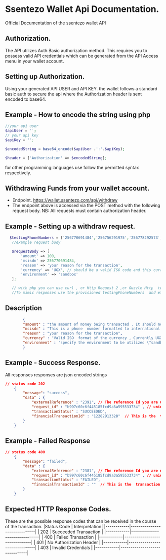 # Ssentezo Wallet Api Documentation.
Official Documentation of the ssentezo wallet API
## Authorization. 
The API utilizes Auth Basic authorization method. This requires you to possess valid API credentials which can be generated from the API Access menu in your wallet account.

## Setting up  Authorization.

Using your generated API USER and API KEY.  the wallet follows a standard basic auth to secure the api where the Authorization header is sent encoded to base64.
## Example  - How to encode the string using php

```php
//your api user 
$apiUser = '';
// your api key 
$apiKey = '';

$encodedString = base64_encode($apiUser .':'.$apiKey);

$header = ['Authorization' => $encodedString];
```
for other programming languages use follow the permitted syntax respectively.

## Withdrawing Funds from your wallet account.

- Endpoint.  https://wallet.ssentezo.com/api/withdraw
- The endpoint above is accessed via the POST method with the following request body.
NB: All requests must contain authorization header.
## Example - Setting up a withdraw request.
 ```php
   $testingPhoneNumbers = ['256770691484','256756291975','256778292573'];
    //example request body

    $requestBody => [
        'amount' => 100,
        'msisdn' => 256770691484,
        'reason' => 'your reason for the transaction',
        'currency' => 'UGX', // should be a valid ISO code and this currency should be supported by your wallet
        'environment' => 'sandbox'
    ];

    // with php you can use curl , or Http Request 2 ,or Guzzle Http  to perform this request.
    //To mimic responses use the provisioned testingPhoneNumbers  and eth the environment to sandbox.
```
## Description
```json
        {
        "amount" : "the amount of money being transacted , It should not be formatted  or contain any non numeric items, amounts less or equal to Zero will throw an error ",
        "msisdn" : "This is a phone  number formatted to international standard",
        "reason" : "your reason for the transaction",
        "currency" : "Valid ISO  format of the currency , Currently UGX is the only currency supported for transactions",
        "environment" : "specify the environment to be utilized \"sandbox\" is the testing environment set the environment property to production or live  to enable transactions "
        }
```
## Example - Success Response.
All responses responses are json encoded strings
```json 
// status code 202 
    {
        "message": "success",
        "data" : {
            "externalReference" : "2391", // The reference Id you are using to reffer to this specific transaction
            "request_id" : "b997c60c6f445185fcd9a3a595533734" , // unique id identifying this API request to our system
            "transactionStatus" : "SUCCEEDED", 
            "financialTransactionId" : "12282913328"  // This is the  transaction id of the from Mobile Money System
        }
    }
```
## Example - Failed Response
```json 
// status code 400
    {
        "message": "failed",
        "data" : {
            "externalReference" : "2381", // The reference Id you are using to reffer to this specific transaction
            "request_id" : "b997c60c6f445185fcd9a3a595533734" , // unique id identifying this API request to our system
            "transactionStatus" : "FAILED", 
            "financialTransactionId" : ""  // This is the  transaction id of the from Mobile Money System
        }
    }
```
## Expected HTTP Response Codes.
These are the possible response codes that can be received in the course of the transaction.
|Status Code | Interpretation|
|------------|--------------- ---------------|
|   202      | Succeeded Transaction         |
|------------|-------------------------------|
|   400      | Failed Transaction            |
|------------|-------------------------------|
|   401      | No Authorization Header       |
|------------|-------------------------------|
|   403      | Invalid Credentials           |
|------------|-------------------------------|
